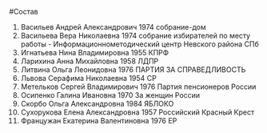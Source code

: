 #Состав
1. Васильев Андрей Александрович 1974 собрание-дом
2. Васильева Вера Николаевна 1974 собрание избирателей по месту работы - Информационно­методический центр Невского района СПб
3. Игнатьева Нина Владимировна 1955 КПРФ
4. Ларихина Анна Михайловна 1958 ЛДПР
5. Литвина Ольга Леонидовна 1976 ПАРТИЯ ЗА СПРАВЕДЛИВОСТЬ
6. Львова Серафима Николаевна 1954 СР
7. Метельков Сергей Владимирович 1976 Партия пенсионеров России
8. Осипенко Галина Ивановна 1970 За женщин России
9. Скорбо Ольга Александровна 1984 ЯБЛОКО
10. Сухорукова Елена Александровна 1957 Российский Красный Крест
11. Францужан Екатерина Валентиновна 1976 ЕР
